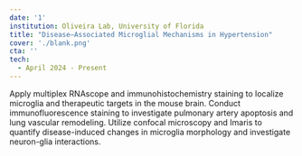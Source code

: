 ```yaml
---
date: '1'
institution: Oliveira Lab, University of Florida
title: "Disease–Associated Microglial Mechanisms in Hypertension"
cover: './blank.png'
cta: ''
tech:
  - April 2024 - Present
---
```


Apply multiplex RNAscope and immunohistochemistry staining to localize microglia and therapeutic targets in the mouse brain. Conduct immunofluorescence staining to investigate pulmonary artery apoptosis and lung vascular remodeling. Utilize confocal microscopy and Imaris to quantify disease-induced changes in microglia morphology and investigate neuron-glia interactions.